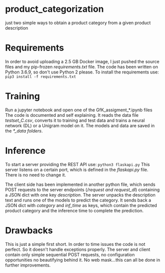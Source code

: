 # product_categorization
just two simple ways to obtain a product category from a given product description

# Requirements

In order to avoid uploading a 2.5 GB Docker image, I just pushed the source files and my pip-frozen *requirements.txt* file. The code has been written on Python 3.6.9, so don't use Python 2 please. To install the requirements use:
`pip3 install -f requirements.txt`

# Training

Run a jupyter notebook and open one of the GfK_assigment_\*.ipynb files
The code is documented and self explaining. It reads the data file *testset_C.csv*, converts it to training and test data and trains a neural network (DL) or a Unigram model on it.
The models and data are saved in the *\*\_data folders*.

# Inference

To start a server providing the REST API use:
`python3 flaskapi.py`
This server listens on a certain port, which is defined in the *flaskapi.py* file. There is no need to change it.

The client side has been implemented in another python file, which sends POST requests to the server endpoints (*/request and request_dl*) containing a JSON dict with one key *description*. The server unpacks the description text and runs one of the models to predict the category.
It sends back a JSON dict with *category* and *inf_time* as keys, which contain the predicted product category and the inference time to complete the prediction.

# Drawbacks

This is just a simple first short. In order to time issues the code is not perfect. So it doesn't handle exceptions properly. The server and client contain only simple sequential POST requests, no configuration opportunities no beautifying behind it. No web mask...this can all be done in further improvements.

